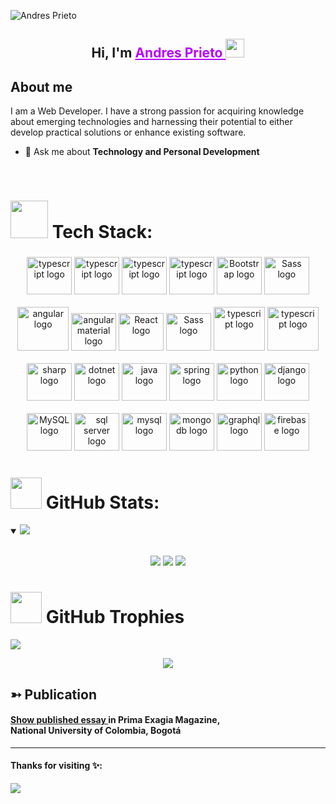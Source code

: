 ![Andres Prieto](https://github.com/afprietoa/afprietoa/assets/68924563/cd3676a5-2606-4de9-a692-e00e8b51a75d)

<h2 align="center">Hi, I'm  <a style="color: #b602ff" href="https://www.linkedin.com/in/afelipeprietoa/" target="_blank">Andres Prieto </a> <img src="https://user-images.githubusercontent.com/39955420/147578264-bae0526c-028a-49d2-8af8-d08bb4edbd2a.gif" height="30" width="30"></h2>


<h2>About me</h2>
I am a Web Developer. I have a strong passion for acquiring knowledge about emerging technologies and harnessing their potential to either develop practical solutions or enhance existing software.

- 💬 Ask me about **Technology and Personal Development**



<br/>




# <img src="https://www.hugp.com/research/assets/img/gif/pc.gif" width="60"> Tech Stack:
 ###

<div align="center">
   <img src="https://cdn.jsdelivr.net/gh/devicons/devicon@latest/icons/html5/html5-original.svg" height="60" width="72" alt="typescript logo" />
   <img src="https://cdn.jsdelivr.net/gh/devicons/devicon@latest/icons/css3/css3-original.svg" height="60" width="72" alt="typescript logo" />
   <img src="https://cdn.jsdelivr.net/gh/devicons/devicon@latest/icons/javascript/javascript-original.svg" height="60" width="72" alt="typescript logo" />
  <img src="https://cdn.jsdelivr.net/gh/devicons/devicon@latest/icons/typescript/typescript-original.svg" height="60" width="72" alt="typescript logo" />
      <img src="https://cdn.jsdelivr.net/gh/devicons/devicon@latest/icons/bootstrap/bootstrap-original.svg" height="60" width="72" alt="Bootstrap logo"  />
    <img src="https://cdn.jsdelivr.net/gh/devicons/devicon@latest/icons/sass/sass-original.svg" height="60" width="72" alt="Sass logo"  />
 <br/><br/> 
  <img src="https://cdn.jsdelivr.net/gh/devicons/devicon@latest/icons/angular/angular-original.svg" height="70" width="82" alt="angular logo"  />
  <img src="https://cdn.jsdelivr.net/gh/devicons/devicon@latest/icons/angularmaterial/angularmaterial-original.svg" height="60" width="72" alt="angular material logo"  />
 <img src="https://cdn.jsdelivr.net/gh/devicons/devicon@latest/icons/react/react-original.svg" height="60" width="72" alt="React logo"  />
   <img src="https://cdn.jsdelivr.net/gh/devicons/devicon@latest/icons/materialui/materialui-original.svg" height="60" width="72" alt="Sass logo"  />
   <img src="https://cdn.jsdelivr.net/gh/devicons/devicon@latest/icons/ngrx/ngrx-original.svg" height="70" width="82" alt="typescript logo" />
   <img src="https://cdn.jsdelivr.net/gh/devicons/devicon@latest/icons/redux/redux-original.svg" height="70" width="82" alt="typescript logo" />
 <br/><br/>
   <img src="https://cdn.jsdelivr.net/gh/devicons/devicon@latest/icons/csharp/csharp-original.svg" height="60" width="72" alt="sharp logo" />
  <img src="https://cdn.jsdelivr.net/gh/devicons/devicon@latest/icons/dotnetcore/dotnetcore-original.svg" height="60" width="72" alt="dotnet logo" />
  <img src="https://cdn.jsdelivr.net/gh/devicons/devicon/icons/java/java-original.svg" height="60" width="72" alt="java logo"  />
  <img src="https://cdn.jsdelivr.net/gh/devicons/devicon/icons/spring/spring-original.svg" height="60" width="72" alt="spring logo"  />
    <img src="https://cdn.jsdelivr.net/gh/devicons/devicon@latest/icons/python/python-original.svg" height="60" width="72" alt="python logo"  />
   <img src="https://cdn.jsdelivr.net/gh/devicons/devicon@latest/icons/django/django-plain.svg" height="60" width="72" alt="django logo"  />
 <br/><br/>
  <img src="https://cdn.jsdelivr.net/gh/devicons/devicon/icons/mysql/mysql-original.svg" height="60" width="72" alt="MySQL logo"  />
   <img src="https://cdn.jsdelivr.net/gh/devicons/devicon@latest/icons/microsoftsqlserver/microsoftsqlserver-original.svg" height="60" width="72" alt="sql server logo"  />
  <img src="https://cdn.jsdelivr.net/gh/devicons/devicon/icons/postgresql/postgresql-original.svg" height="60" width="72" alt="mysql logo"  />
  <img src="https://cdn.jsdelivr.net/gh/devicons/devicon/icons/mongodb/mongodb-original.svg" height="60" width="72" alt="mongodb logo"  />
  <img src="https://cdn.jsdelivr.net/gh/devicons/devicon/icons/graphql/graphql-plain.svg" height="60" width="72" alt="graphql logo"  />
   <img src="https://cdn.jsdelivr.net/gh/devicons/devicon@latest/icons/firebase/firebase-original.svg" height="60" width="72" alt="firebase logo"  />
</div>

###
# <img src="https://media.tenor.com/5IO4OoRLymUAAAAj/gofourward-webdesign.gif" width="50" > GitHub Stats:
<details open>
 <summary><img src="https://readme-typing-svg.herokuapp.com?font=Open+Sans&color=B2E840&width=500&lines=This+is+my+GitHub+stats"> </summary>  
<br>
<p align = "center">
  <img src ="https://github-readme-stats-sigma-five.vercel.app/api?username=afprietoa&theme=gotham&hide_border=false&include_all_commits=false&count_private=false">
  <img src ="https://github-readme-stats-sigma-five.vercel.app/api/top-langs/?username=afprietoa&theme=gotham&hide_border=false&include_all_commits=false&count_private=false&layout=compact">
  <img src ="https://github-readme-streak-stats.herokuapp.com/?user=afprietoa&theme=gotham&hide_border=false">
</p>
</details>

# <img src="https://media.tenor.com/vrokOtuxLSAAAAAj/gg-ctrnf.gif" width="50" > GitHub Trophies
 <summary><img src="https://readme-typing-svg.herokuapp.com?font=Open+Sans&color=B2E840&width=500&lines=This+is+my+GitHub+trophies"> </summary>  
<p align = "center">
   <img src ="https://github-profile-trophy.vercel.app/?username=afprietoa&theme=tokyonight&no-frame=false&no-bg=true&margin-w=4">
</p>
<h2> ➳ Publication</h2>
<h4><a target="_blank" href="http://bienestar.bogota.unal.edu.co/pgp/Publicaciones/prima_exagia/prima_exagia_17.pdf">Show published essay </a>in Prima Exagia Magazine, <br> National University of Colombia, Bogotá</h4>

---
#### Thanks for visiting ✨:
[![](https://visitcount.itsvg.in/api?id=afprietoa&icon=0&color=0)](https://visitcount.itsvg.in)

<!-- Proudly created with GPRM ( https://gprm.itsvg.in ) -->
